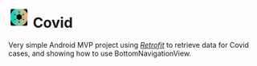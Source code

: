 # <img src="app/src/main/res/mipmap-xxxhdpi/ic_launcher.png" width="42"> Covid

Very simple Android MVP project using [*Retrofit*](http://square.github.io/retrofit/) to retrieve data for Covid cases, and showing how to use BottomNavigationView.
